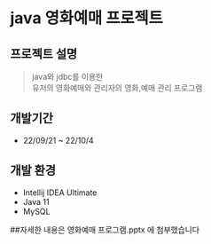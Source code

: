 # java 영화예매 프로젝트

## 프로젝트 설명
>java와 jdbc를 이용한<br>
>유저의 영화예매와 관리자의 영화,예매 관리 프로그램

## 개발기간
* 22/09/21 ~ 22/10/4

## 개발 환경
* Intellij IDEA Ultimate
* Java 11
* MySQL

##자세한 내용은 영화예매 프로그램.pptx 에 첨부했습니다
